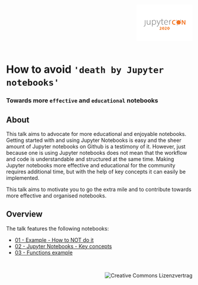 <img src='./img/jupyter_logo.png' align='right' width='30%'></img><br><br><br><br><br><br><br>




# How to avoid `'death by Jupyter notebooks'`
### Towards more `effective` and `educational` notebooks


## About
This talk aims to advocate for more educational and enjoyable notebooks. Getting started with and using Jupyter Notebooks is easy and the sheer amount of Jupyter notebooks on Github is a testimony of it. However, just because one is using Jupyter notebooks does not mean that the workflow and code is understandable and structured at the same time. Making Jupyter notebooks more effective and educational for the community requires additional time, but with the help of key concepts it can easily be implemented.

This talk aims to motivate you to go the extra mile and to contribute towards more effective and organised notebooks.

## Overview
The talk features the following notebooks:

* [01 - Example - How to NOT do it](./01_example_how_to_not_do_it.ipynb)
* [02 - Jupyter Notebooks - Key concepts](./02_jupyter_notebooks_key_concepts.ipynb)
* [03 - Functions example](functions.ipynb)


<br>

<a rel="license" href="http://creativecommons.org/licenses/by/4.0/"><img style="float: right" alt="Creative Commons Lizenzvertrag" style="border-width:0" src="https://i.creativecommons.org/l/by/4.0/88x31.png" /></a>


